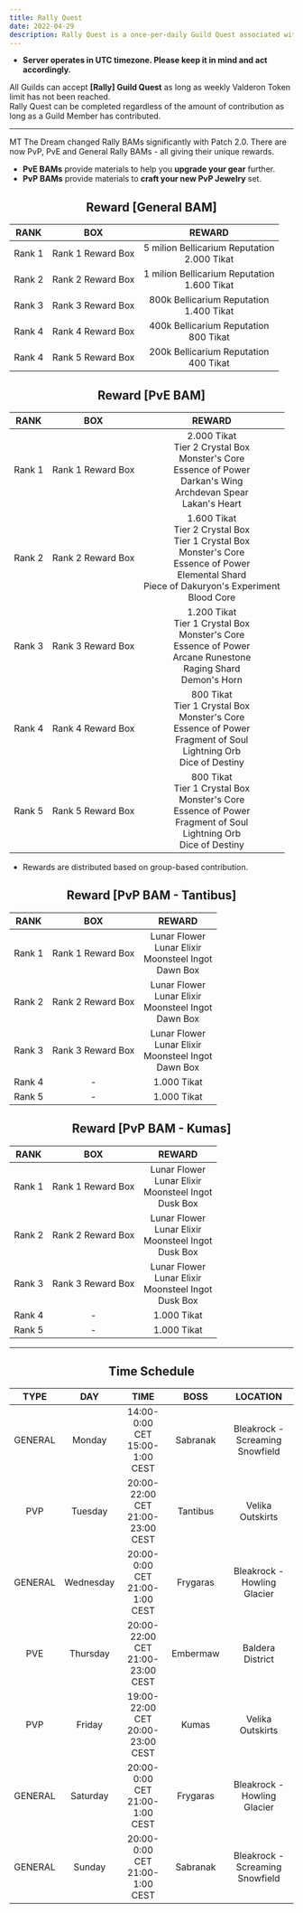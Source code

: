 ```yaml
---
title: Rally Quest
date: 2022-04-29
description: Rally Quest is a once-per-daily Guild Quest associated with Rally boss monsters that spawn throughout Arborea. Players can group up together in a Party or a Raid to defeat Rally monsters to receive rewards based on group-based contribution.         
---
```


- **Server operates in UTC timezone. Please keep it in mind and act accordingly.**

All Guilds can accept **[Rally] Guild Quest** as long as weekly Valderon Token limit has not been reached. <br>
Rally Quest can be completed regardless of the amount of contribution as long as a Guild Member has contributed.

<hr/>

MT The Dream changed Rally BAMs significantly with Patch 2.0. There are now PvP, PvE and General Rally BAMs - all giving their unique rewards.
- **PvE BAMs** provide materials to help you **upgrade your gear** further.
- **PvP BAMs** provide materials to **craft your new PvP Jewelry** set.

<center>

## Reward [General BAM]

</center>

| **RANK** |         **BOX**         |                   **REWARD**                   |
|:--------:|:-----------------------:|:----------------------------------------------:|
| Rank 1   | Rank 1 Reward Box       | 5 milion Bellicarium Reputation<br>2.000 Tikat |
| Rank 2   | Rank 2 Reward Box       | 1 milion Bellicarium Reputation<br>1.600 Tikat |
| Rank 3   | Rank 3 Reward Box       | 800k Bellicarium Reputation<br>1.400 Tikat     |
| Rank 4   | Rank 4 Reward Box       | 400k Bellicarium Reputation<br>800 Tikat       |
| Rank 4   | Rank 5 Reward Box       | 200k Bellicarium Reputation<br>400 Tikat       |

<center>

## Reward [PvE BAM]

</center>

| **RANK** |      **BOX**      |                                                                            **REWARD**                                                                            |
|:--------:|:-----------------:|:----------------------------------------------------------------------------------------------------------------------------------------------------------------:|
|  Rank 1  | Rank 1 Reward Box |                   2.000 Tikat<br>Tier 2 Crystal Box<br>Monster's Core<br>Essence of Power<br>Darkan's Wing<br>Archdevan Spear<br>Lakan's Heart                   |
|  Rank 2  | Rank 2 Reward Box | 1.600 Tikat<br>Tier 2 Crystal Box<br>Tier 1 Crystal Box<br>Monster's Core<br>Essence of Power<br>Elemental Shard<br>Piece of Dakuryon's Experiment<br>Blood Core |
|  Rank 3  | Rank 3 Reward Box |                    1.200 Tikat<br>Tier 1 Crystal Box<br>Monster's Core<br>Essence of Power<br>Arcane Runestone<br>Raging Shard<br>Demon's Horn                   |
|  Rank 4  | Rank 4 Reward Box |                   800 Tikat<br>Tier 1 Crystal Box<br>Monster's Core<br>Essence of Power<br>Fragment of Soul<br>Lightning Orb<br>Dice of Destiny                  |
|  Rank 5  | Rank 5 Reward Box |                   800 Tikat<br>Tier 1 Crystal Box<br>Monster's Core<br>Essence of Power<br>Fragment of Soul<br>Lightning Orb<br>Dice of Destiny                  |

- Rewards are distributed based on group-based contribution.

<center>

## Reward [PvP BAM - Tantibus]

</center>

| **RANK** |      **BOX**      |                          **REWARD**                         |
|:--------:|:-----------------:|:-----------------------------------------------------------:|
|  Rank 1  | Rank 1 Reward Box | Lunar Flower<br>Lunar Elixir<br>Moonsteel Ingot<br>Dawn Box |
|  Rank 2  | Rank 2 Reward Box | Lunar Flower<br>Lunar Elixir<br>Moonsteel Ingot<br>Dawn Box |
|  Rank 3  | Rank 3 Reward Box | Lunar Flower<br>Lunar Elixir<br>Moonsteel Ingot<br>Dawn Box |
|  Rank 4  |         -         |                         1.000 Tikat                         |
|  Rank 5  |         -         |                         1.000 Tikat                         |

<center>

## Reward [PvP BAM - Kumas]

</center>

| **RANK** |      **BOX**      |                          **REWARD**                         |
|:--------:|:-----------------:|:-----------------------------------------------------------:|
|  Rank 1  | Rank 1 Reward Box | Lunar Flower<br>Lunar Elixir<br>Moonsteel Ingot<br>Dusk Box |
|  Rank 2  | Rank 2 Reward Box | Lunar Flower<br>Lunar Elixir<br>Moonsteel Ingot<br>Dusk Box |
|  Rank 3  | Rank 3 Reward Box | Lunar Flower<br>Lunar Elixir<br>Moonsteel Ingot<br>Dusk Box |
|  Rank 4  |         -         |                         1.000 Tikat                         |
|  Rank 5  |         -         |                         1.000 Tikat                         |

<hr/>

<center>

## Time Schedule

</center>


| **TYPE** |  **DAY**  |               **TIME**              | **BOSS** |           **LOCATION**          |
|:--------:|:---------:|:-----------------------------------:|:--------:|:-------------------------------:|
|  GENERAL |   Monday  |  14:00-0:00 CET<br>15:00-1:00 CEST  | Sabranak | Bleakrock - Screaming Snowfield |
|    PVP   |  Tuesday  | 20:00-22:00 CET<br>21:00-23:00 CEST | Tantibus |         Velika Outskirts        |
|  GENERAL | Wednesday |  20:00-0:00 CET<br>21:00-1:00 CEST  | Frygaras |   Bleakrock - Howling Glacier   |
|    PVE   |  Thursday | 20:00-22:00 CET<br>21:00-23:00 CEST | Embermaw |         Baldera District        |
|    PVP   |   Friday  | 19:00-22:00 CET<br>20:00-23:00 CEST |   Kumas  |         Velika Outskirts        |
|  GENERAL |  Saturday |  20:00-0:00 CET<br>21:00-1:00 CEST  | Frygaras |   Bleakrock - Howling Glacier   |
|  GENERAL |   Sunday  |  20:00-0:00 CET<br>21:00-1:00 CEST  | Sabranak | Bleakrock - Screaming Snowfield |
